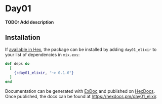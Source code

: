 # Day01

**TODO: Add description**

## Installation

If [available in Hex](https://hex.pm/docs/publish), the package can be installed
by adding `day01_elixir` to your list of dependencies in `mix.exs`:

```elixir
def deps do
  [
    {:day01_elixir, "~> 0.1.0"}
  ]
end
```

Documentation can be generated with [ExDoc](https://github.com/elixir-lang/ex_doc)
and published on [HexDocs](https://hexdocs.pm). Once published, the docs can
be found at <https://hexdocs.pm/day01_elixir>.

